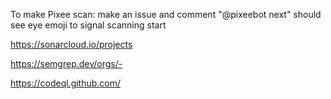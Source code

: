 To make Pixee scan:
make an issue and comment "@pixeebot next"
should see eye emoji to signal scanning start

https://sonarcloud.io/projects

https://semgrep.dev/orgs/-

https://codeql.github.com/
